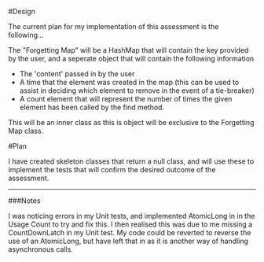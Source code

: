 #Design

The current plan for my implementation of this assessment is the following...

The "Forgetting Map" will be a HashMap that will contain the key provided by the user, and a seperate object that will contain the following information

- The 'content' passed in by the user
- A time that the element was created in the map (this can be used to assist in deciding which element to remove in the event of a tie-breaker)
- A count element that will represent the number of times the given element has been called by the find method.

This will be an inner class as this is object will be exclusive to the Forgetting Map class.

#Plan

I have created skeleton classes that return a null class, and will use these to implement the tests that will confirm the desired outcome of the assessment.

---
###Notes

I was noticing errors in my Unit tests, and implemented AtomicLong in in the Usage Count to try and fix this. I then realised this was due to me missing a CountDownLatch in my Unit test. My code could be reverted to reverse the use of an AtomicLong, but have left that in as it is another way of handling asynchronous calls.   
